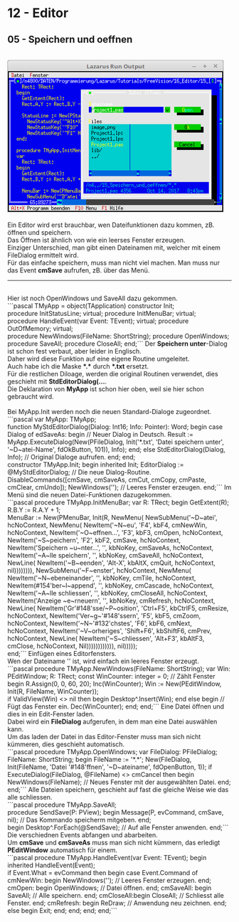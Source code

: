 # 12 - Editor
## 05 - Speichern und oeffnen
<br>
<img src="image.png" alt="Selfhtml"><br><br>
Ein Editor wird erst brauchbar, wen Dateifunktionen dazu kommen, zB. öffnen und speichern.<br>
Das Öffnen ist ähnlich von wie ein leerses Fenster erzeugen.<br>
Einziger Unterschied, man gibt einen Dateinamen mit, welcher mit einem FileDialog ermittelt wird.<br>
Für das einfache speichern, muss man nicht viel machen. Man muss nur das Event <b>cmSave</b> aufrufen, zB. über das Menü.<br>
<hr><br>
Hier ist noch OpenWindows und SaveAll dazu gekommen.<br>
```pascal
  TMyApp = object(TApplication)
    constructor Init;
<br>
    procedure InitStatusLine; virtual;
    procedure InitMenuBar; virtual;
<br>
    procedure HandleEvent(var Event: TEvent); virtual;
    procedure OutOfMemory; virtual;
<br>
    procedure NewWindows(FileName: ShortString);
    procedure OpenWindows;
    procedure SaveAll;
    procedure CloseAll;
  end;```
Der <b>Speichern unter</b>-Dialog ist schon fest verbaut, aber leider in Englisch.<br>
Daher wird diese Funktion auf eine eigene Routine umgeleitet.<br>
Auch habe ich die Maske <b>*.*</b> durch <b>*.txt</b> ersetzt.<br>
Für die restlichen Diloage, werden die original Routinen verwendet, dies geschieht mit <b>StdEditorDialog(...</b>.<br>
Die Deklaration von <b>MyApp</b> ist schon hier oben, weil sie hier schon gebraucht wird.<br>
<br>
Bei MyApp.Init werden noch die neuen Standard-Dialoge zugeordnet.<br>
```pascal
var
  MyApp: TMyApp;
<br>
  function MyStdEditorDialog(Dialog: Int16; Info: Pointer): Word;
  begin
    case Dialog of
      edSaveAs: begin                 // Neuer Dialog in Deutsch.
        Result := MyApp.ExecuteDialog(New(PFileDialog, Init('*.txt', 'Datei speichern unter', '~D~atei-Name', fdOkButton, 101)), Info);
      end;
    else
      StdEditorDialog(Dialog, Info);  // Original Dialoge aufrufen.
    end;
  end;
<br>
  constructor TMyApp.Init;
  begin
    inherited Init;
    EditorDialog := @MyStdEditorDialog; // Die neue Dialog-Routine.
    DisableCommands([cmSave, cmSaveAs, cmCut, cmCopy, cmPaste, cmClear, cmUndo]);
    NewWindows('');                     // Leeres Fenster erzeugen.
  end;```
Im Menü sind die neuen Datei-Funktionen dazugekommen.<br>
```pascal
  procedure TMyApp.InitMenuBar;
  var
    R: TRect;
  begin
    GetExtent(R);
    R.B.Y := R.A.Y + 1;
<br>
    MenuBar := New(PMenuBar, Init(R, NewMenu(
      NewSubMenu('~D~atei', hcNoContext, NewMenu(
        NewItem('~N~eu', 'F4', kbF4, cmNewWin, hcNoContext,
        NewItem('~O~effnen...', 'F3', kbF3, cmOpen, hcNoContext,
        NewItem('~S~peichern', 'F2', kbF2, cmSave, hcNoContext,
        NewItem('Speichern ~u~nter...', '', kbNoKey, cmSaveAs, hcNoContext,
        NewItem('~A~lle speichern', '', kbNoKey, cmSaveAll, hcNoContext,
        NewLine(
        NewItem('~B~eenden', 'Alt-X', kbAltX, cmQuit, hcNoContext, nil)))))))),
      NewSubMenu('~F~enster', hcNoContext, NewMenu(
        NewItem('~N~ebeneinander', '', kbNoKey, cmTile, hcNoContext,
        NewItem(#154'ber~l~append', '', kbNoKey, cmCascade, hcNoContext,
        NewItem('~A~lle schliessen', '', kbNoKey, cmCloseAll, hcNoContext,
        NewItem('Anzeige ~e~rneuern', '', kbNoKey, cmRefresh, hcNoContext,
        NewLine(
        NewItem('Gr'#148'sse/~P~osition', 'Ctrl+F5', kbCtrlF5, cmResize, hcNoContext,
        NewItem('Ver~g~'#148'ssern', 'F5', kbF5, cmZoom, hcNoContext,
        NewItem('~N~'#132'chstes', 'F6', kbF6, cmNext, hcNoContext,
        NewItem('~V~orheriges', 'Shift+F6', kbShiftF6, cmPrev, hcNoContext,
        NewLine(
        NewItem('~S~chliessen', 'Alt+F3', kbAltF3, cmClose, hcNoContext, Nil)))))))))))), nil)))));
<br>
  end;```
Einfügen eines Editorfensters.<br>
Wen der Dateiname '' ist, wird einfach ein leeres Fenster erzeugt.<br>
```pascal
  procedure TMyApp.NewWindows(FileName: ShortString);
  var
    Win: PEditWindow;
    R: TRect;
  const
    WinCounter: integer = 0;      // Zählt Fenster
  begin
    R.Assign(0, 0, 60, 20);
    Inc(WinCounter);
    Win := New(PEditWindow, Init(R, FileName, WinCounter));
<br>
    if ValidView(Win) <> nil then begin
      Desktop^.Insert(Win);
    end else begin                // Fügt das Fenster ein.
      Dec(WinCounter);
    end;
  end;```
Eine Datei öffnen und dies in ein Edit-Fenster laden.<br>
Dabei wird ein <b>FileDialog</b> aufgerufen, in dem man eine Datei auswählen kann.<br>
Um das laden der Datei in das Editor-Fenster  muss man sich nicht kümmeren, dies geschieht automatisch.<br>
```pascal
  procedure TMyApp.OpenWindows;
  var
    FileDialog: PFileDialog;
    FileName: ShortString;
  begin
    FileName := '*.*';
    New(FileDialog, Init(FileName, 'Datei '#148'ffnen', '~D~ateiname', fdOpenButton, 1));
    if ExecuteDialog(FileDialog, @FileName) <> cmCancel then begin
      NewWindows(FileName); // Neues Fenster mit der ausgewählten Datei.
    end;
  end;```
Alle Dateien speichern, geschieht auf fast die gleiche Weise wie das alle schliessen.<br>
```pascal
  procedure TMyApp.SaveAll;
<br>
    procedure SendSave(P: PView);
    begin
      Message(P, evCommand, cmSave, nil); // Das Kommando speicherm mitgeben.
    end;
<br>
  begin
    Desktop^.ForEach(@SendSave);          // Auf alle Fenster anwenden.
  end;```
Die verschiednen Events abfangen und abarbeiten.<br>
Um <b>cmSave</b> und <b>cmSaveAs</b> muss man sich nicht kümmern, das erledigt <b>PEditWindow</b> automatisch für einem.<br>
```pascal
  procedure TMyApp.HandleEvent(var Event: TEvent);
  begin
    inherited HandleEvent(Event);
<br>
    if Event.What = evCommand then begin
      case Event.Command of
        cmNewWin: begin
          NewWindows('');   // Leeres Fenster erzeugen.
        end;
        cmOpen: begin
          OpenWindows;      // Datei öffnen.
        end;
        cmSaveAll: begin
          SaveAll;          // Alle speichern.
        end;
        cmCloseAll:begin
          CloseAll;         // Schliesst alle Fenster.
        end;
        cmRefresh: begin
          ReDraw;           // Anwendung neu zeichnen.
        end;
        else begin
          Exit;
        end;
      end;
    end;
  end;```
<br>
